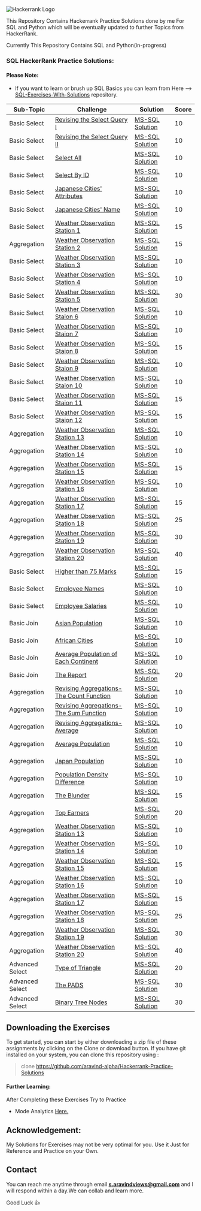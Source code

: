 ![Hackerrank Logo](https://github.com/aravind-alpha/Hackerrank-Practice-Solutions/blob/master/hackerrank%20logo.png)

This Repository Contains Hackerrank Practice Solutions done by me For SQL and Python which will be eventually updated to further Topics from HackerRank.

Currently This Repository Contains SQL and Python(in-progress)

### SQL HackerRank Practice Solutions:

#### Please Note:
- If you want to learn or brush up SQL Basics you can learn from Here --> [SQL-Exercises-With-Solutions](https://github.com/aravind-alpha/SQL-Exercises-With-Solutions) repository.



| **Sub-Topic** | **Challenge** | **Solution** | **Score** |
| ------------- | ------------- | ------------ | --------- |
| Basic Select | [Revising the Select Query I](https://www.hackerrank.com/challenges/revising-the-select-query) | [MS-SQL Solution]() | 10 |
| Basic Select | [Revising the Select Query II](https://www.hackerrank.com/challenges/revising-the-select-query-2) | [MS-SQL Solution]() | 10 |
| Basic Select | [Select All](https://www.hackerrank.com/challenges/select-all-sql) | [MS-SQL Solution]() | 10 |
| Basic Select | [Select By ID](https://www.hackerrank.com/challenges/select-by-id) | [MS-SQL Solution]() | 10 |
| Basic Select | [Japanese Cities' Attributes](https://www.hackerrank.com/challenges/japanese-cities-attributes) | [MS-SQL Solution]() | 10 |
| Basic Select | [Japanese Cities' Name ](https://www.hackerrank.com/challenges/japanese-cities-name) | [MS-SQL Solution]() | 10 |
| Basic Select | [Weather Observation Station 1](https://www.hackerrank.com/challenges/weather-observation-station-1) | [MS-SQL Solution]() | 15 |
| Aggregation | [Weather Observation Station 2](https://www.hackerrank.com/challenges/weather-observation-station-2) | [MS-SQL Solution]() | 15 |
| Basic Select | [Weather Observation Station 3](https://www.hackerrank.com/challenges/weather-observation-station-3) | [MS-SQL Solution]() | 10 |
| Basic Select | [Weather Observation Station 4](https://www.hackerrank.com/challenges/weather-observation-station-4) | [MS-SQL Solution]() | 10 |
| Basic Select | [Weather Observation Station 5](https://www.hackerrank.com/challenges/weather-observation-station-5) | [MS-SQL Solution]() | 30 |
| Basic Select | [Weather Observation Staion 6](https://www.hackerrank.com/challenges/weather-observation-station-6) | [MS-SQL Solution]() | 10 |
| Basic Select | [Weather Observation Staion 7](https://www.hackerrank.com/challenges/weather-observation-station-7) | [MS-SQL Solution]() | 10 |
| Basic Select | [Weather Observation Staion 8](https://www.hackerrank.com/challenges/weather-observation-station-8) | [MS-SQL Solution]() | 15 |
| Basic Select | [Weather Observation Staion 9](https://www.hackerrank.com/challenges/weather-observation-station-9) | [MS-SQL Solution]() | 10 |
| Basic Select | [Weather Observation Staion 10](https://www.hackerrank.com/challenges/weather-observation-station-10) | [MS-SQL Solution]() | 10 |
| Basic Select | [Weather Observation Staion 11](https://www.hackerrank.com/challenges/weather-observation-station-11) | [MS-SQL Solution]() | 15 |
| Basic Select | [Weather Observation Staion 12](https://www.hackerrank.com/challenges/weather-observation-station-12) | [MS-SQL Solution]() | 15 |
| Aggregation | [Weather Observation Station 13](https://www.hackerrank.com/challenges/weather-observation-station-13) | [MS-SQL Solution]() | 10 |
| Aggregation | [Weather Observation Station 14](https://www.hackerrank.com/challenges/weather-observation-station-14) | [MS-SQL Solution]() | 10 |
| Aggregation | [Weather Observation Station 15](https://www.hackerrank.com/challenges/weather-observation-station-15) | [MS-SQL Solution]() | 15 |
| Aggregation | [Weather Observation Station 16](https://www.hackerrank.com/challenges/weather-observation-station-16) | [MS-SQL Solution]() | 10 |
| Aggregation | [Weather Observation Station 17](https://www.hackerrank.com/challenges/weather-observation-station-17) | [MS-SQL Solution]() | 15 |
| Aggregation | [Weather Observation Station 18](https://www.hackerrank.com/challenges/weather-observation-station-18) | [MS-SQL Solution]() | 25 |
| Aggregation | [Weather Observation Station 19](https://www.hackerrank.com/challenges/weather-observation-station-19) | [MS-SQL Solution]() | 30 |
| Aggregation | [Weather Observation Station 20](https://www.hackerrank.com/challenges/weather-observation-station-20) | [MS-SQL Solution]() | 40 |
| Basic Select | [Higher than 75 Marks](https://www.hackerrank.com/challenges/more-than-75-marks) | [MS-SQL Solution]() | 15 |
| Basic Select | [Employee Names](https://www.hackerrank.com/challenges/name-of-employees) | [MS-SQL Solution]() | 10 |
| Basic Select | [Employee Salaries](https://www.hackerrank.com/challenges/salary-of-employees) | [MS-SQL Solution]() | 10 |
| Basic Join | [Asian Population](https://www.hackerrank.com/challenges/asian-population) | [MS-SQL Solution]() | 10 |
| Basic Join | [African Cities](https://www.hackerrank.com/challenges/african-cities) | [MS-SQL Solution]() | 10 |
| Basic Join | [Average Population of Each Continent](https://www.hackerrank.com/challenges/average-population-of-each-continent) | [MS-SQL Solution]() | 10 |
| Basic Join | [The Report](https://www.hackerrank.com/challenges/the-report) | [MS-SQL Solution]() | 20 |
| Aggregation | [Revising Aggregations-The Count Function](https://www.hackerrank.com/challenges/revising-aggregations-the-count-function) | [MS-SQL Solution]() | 10 |
| Aggregation | [Revising Aggregations-The Sum Function](https://www.hackerrank.com/challenges/revising-aggregations-sum) | [MS-SQL Solution]() | 10 |
| Aggregation | [Revising Aggregations-Average](https://www.hackerrank.com/challenges/revising-aggregations-the-average-function) | [MS-SQL Solution]() | 10 |
| Aggregation | [Average Population](https://www.hackerrank.com/challenges/average-population) | [MS-SQL Solution]() | 10 |
| Aggregation | [Japan Population](https://www.hackerrank.com/challenges/japan-population) | [MS-SQL Solution]() | 10 |
| Aggregation | [Population Density Difference](https://www.hackerrank.com/challenges/population-density-difference) | [MS-SQL Solution]() | 10 |
| Aggregation | [The Blunder](https://www.hackerrank.com/challenges/the-blunder) | [MS-SQL Solution]() | 15 |
| Aggregation | [Top Earners](https://www.hackerrank.com/challenges/earnings-of-employees) | [MS-SQL Solution]() | 20 |
| Aggregation | [Weather Observation Station 13](https://www.hackerrank.com/challenges/weather-observation-station-13) | [MS-SQL Solution]() | 10 |
| Aggregation | [Weather Observation Station 14](https://www.hackerrank.com/challenges/weather-observation-station-14) | [MS-SQL Solution]() | 10 |
| Aggregation | [Weather Observation Station 15](https://www.hackerrank.com/challenges/weather-observation-station-15) | [MS-SQL Solution]() | 15 |
| Aggregation | [Weather Observation Station 16](https://www.hackerrank.com/challenges/weather-observation-station-16) | [MS-SQL Solution]() | 10 |
| Aggregation | [Weather Observation Station 17](https://www.hackerrank.com/challenges/weather-observation-station-17) | [MS-SQL Solution]() | 15 |
| Aggregation | [Weather Observation Station 18](https://www.hackerrank.com/challenges/weather-observation-station-18) | [MS-SQL Solution]() | 25 |
| Aggregation | [Weather Observation Station 19](https://www.hackerrank.com/challenges/weather-observation-station-19) | [MS-SQL Solution]() | 30 |
| Aggregation | [Weather Observation Station 20](https://www.hackerrank.com/challenges/weather-observation-station-20) | [MS-SQL Solution]() | 40 |
| Advanced Select | [Type of Triangle](https://www.hackerrank.com/challenges/what-type-of-triangle/problem) | [MS-SQL Solution]() | 20 |
| Advanced Select | [The PADS](https://www.hackerrank.com/challenges/the-pads/problem) | [MS-SQL Solution]() | 30 |
| Advanced Select | [Binary Tree Nodes](https://www.hackerrank.com/challenges/binary-search-tree-1/problem) | [MS-SQL Solution]() | 30 |

## Downloading the Exercises
To get started, you can start by either downloading a zip file of these assignments by clicking on the Clone or download button. If you have git installed on your system, you can clone this repository using :

> clone https://github.com/aravind-alpha/Hackerrank-Practice-Solutions

#### Further Learning:
After Completing these Exercises Try to Practice
- Mode Analytics [Here.](https://mode.com/)

## Acknowledgement:
My Solutions for Exercises may not be very optimal for you. Use it Just for Reference and Practice on your Own.

## Contact
You can reach me anytime through email **s.aravindviews@gmail.com** and I will respond within a day.We can collab and learn more.

Good Luck :thumbsup:




